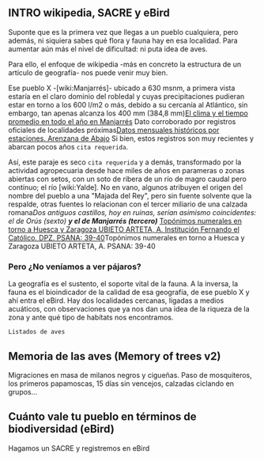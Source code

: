## INTRO wikipedia, SACRE y eBird

Suponte que es la primera vez que llegas a un pueblo cualquiera, pero además, ni siquiera sabes qué flora y fauna hay en esa localidad. Para aumentar aún más el nivel de dificultad: ni puta idea de aves.

Para ello, el enfoque de wikipedia -más en concreto la estructura de un artículo de geografía- nos puede venir muy bien.

Ese pueblo X -[wiki:Manjarrés]- ubicado a 630 msnm, a primera vista estaría en el claro dominio del robledal y cuyas precipitaciones pudieran estar en torno a los 600 l/m2 o más, debido a su cercanía al Atlántico, sin embargo, tan apenas alcanza los 400 mm (384,8 mm)<ref>[El clima y el tiempo promedio en todo el año en Manjarrés](https://es.weatherspark.com/y/38784/Clima-promedio-en-Manjarr%C3%A9s-Espa%C3%B1a-durante-todo-el-a%C3%B1o)</ref> Dato corroborado por registros oficiales de localidades próximas<ref>[Datos mensuales históricos por estaciones. Arenzana de Abajo](https://www.larioja.org/agricultura/es/informacion-agroclimatica/datos-mensuales-historicos-estaciones?utm_source=chatgpt.com)</ref> Si bien, estos registros son muy recientes y abarcan pocos años `cita requerida`.


Así, este paraje es seco `cita requerida` y a demás, transformado por la actividad agropecuaria desde hace miles de años en parameras o zonas abiertas con setos, con un soto de ribera de un río de magro caudal pero contínuo; el río [wiki:Yalde]. No en vano, algunos atribuyen el origen del nombre del pueblo a una "Majada del Rey", pero sin fuente solvente que la respalde, otras fuentes lo relacionan con el tercer miliario de una calzada romana<ref>*Dos antiguos castillos, hoy en ruinas, serían asimismo coincidentes: el de Orús (sexto) ***y el de Manjarrés (tercero)**** [Topónimos numerales en torno a Huesca y Zaragoza UBIETO ARTETA, A. Institución Fernando el Católico. DPZ. PSANA: 39-40](https://ifc.dpz.es/recursos/publicaciones/07/08/06ubieto.pdf)Topónimos numerales en torno a Huesca y Zaragoza UBIETO ARTETA, A. PSANA: 39-40</ref>


### Pero ¿No veníamos a ver pájaros?
La geografía es el sustento, el soporte vital de la fauna. A la inversa, la fauna es el bioindicador de la calidad de esa geografía, de ese pueblo X y ahí entra el eBird. Hay dos localidades cercanas, ligadas a medios acuáticos, con observaciones que ya nos dan una idea de la riqueza de la zona y ante qué tipo de habítats nos encontramos.

`Listados de aves`

## Memoria de las aves (Memory of trees v2)

Migraciones en masa de milanos negros y cigueñas. Paso de mosquiteros, los primeros papamoscas, 15 días sin vencejos, calzadas ciclando en grupos...

## Cuánto vale tu pueblo en términos de biodiversidad (eBird)
Hagamos un SACRE y registremos en eBird


